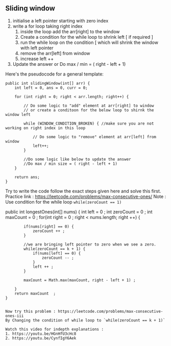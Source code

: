 ## Sliding window

1. initialise a left pointer starting with zero index
2. write a for loop taking right index
   1. inside the loop add the arr[right] to the window  
   2. Create a condition for the while loop to shrink left [ if required ]
   3. run the while loop on the condition [ which will shrink the window with left pointer
   4. remove the arr[left] from window
   5. increase left ++
3. Update the answer or Do max / min = ( right - left + 1) 

Here's the pseudocode for a general template:

```
public int slidingWindow(int[] arr) {
    int left = 0, ans = 0, curr = 0;

    for (int right = 0; right < arr.length; right++) {

        // Do some logic to "add" element at arr[right] to window
        // or create a conditoon for the below loop to shirnk the window left

        while (WINDOW_CONDITION_BROKEN) { //make sure you are not working on right index in this loop

            // Do some logic to "remove" element at arr[left] from window
            left++;
        }

        //Do some logic like below to update the answer
        //Do max / min size = ( right - left + 1) 
    }

    return ans;
}
```

Try to write the code follow the exact steps given here and solve this first.
Practice link : https://leetcode.com/problems/max-consecutive-ones/
Note : Use condition for the while loop  `while(zeroCount == 1)`

public int longestOnes(int[] nums) {
        int left = 0 ;
        int zeroCount  = 0 ;
        int maxCount = 0 ;
        for(int right = 0 ; right < nums.length; right ++) {

            if(nums[right] == 0) {
                zeroCount ++ ;
            }

            //we are bringing left pointer to zero when we see a zero.
            while(zeroCount == k + 1) {
                if(nums[left] == 0) {
                    zeroCount -- ;
                }
                left ++ ;
            }

            maxCount = Math.max(maxCount, right - left + 1) ;

        }
        return maxCount  ;
    }

```

Now try this problem : https://leetcode.com/problems/max-consecutive-ones-iii
By Changing the condition of while loop to `while(zeroCount == k + 1)`

Watch this video for indepth explanations :
1. https://youtu.be/HGnHfU3cHc8
2. https://youtu.be/CynfIgY6Aek
